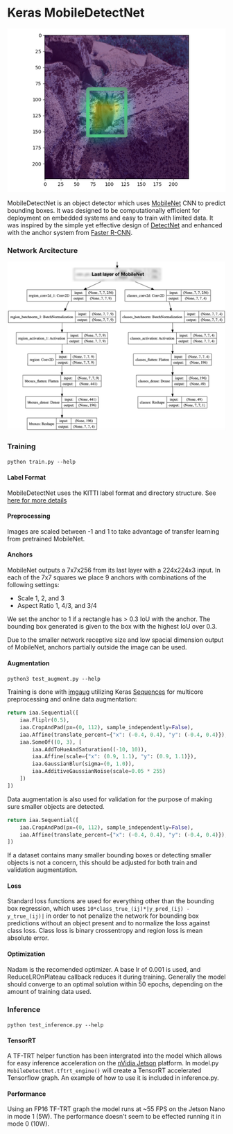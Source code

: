 # Keras MobileDetectNet

![Example](example.jpg)

MobileDetectNet is an object detector which uses [MobileNet][mobilenet] CNN to predict bounding boxes. It was designed to be computationally efficient for deployment on embedded systems and easy to train with limited data. It was inspired by the simple yet effective design of [DetectNet][detectnet] and enhanced with the anchor system from [Faster R-CNN][faster-r-cnn]. 

### Network Arcitecture
![Example](network.png)

### Training

`python train.py --help`

#### Label Format
MobileDetectNet uses the KITTI label format and directory structure. See [here for more details][kitti]

#### Preprocessing
Images are scaled between -1 and 1 to take advantage of transfer learning from pretrained MobileNet.

#### Anchors
MobileNet outputs a 7x7x256 from its last layer with a 224x224x3 input. In each of the 7x7 squares we place 9 anchors with combinations of the following settings:

- Scale 1, 2, and 3
- Aspect Ratio 1, 4/3, and 3/4

We set the anchor to 1 if a rectangle has > 0.3 IoU with the anchor. The bounding box generated is given to the box with the highest IoU over 0.3.

Due to the smaller network receptive size and low spacial dimension output of MobileNet, anchors partially outside the image can be used.

#### Augmentation

`python3 test_augment.py --help`

Training is done with [imgaug][imgaug] utilizing Keras [Sequences][sequence] for multicore preprocessing and online data augmentation:

```python
return iaa.Sequential([
    iaa.Fliplr(0.5),
    iaa.CropAndPad(px=(0, 112), sample_independently=False),
    iaa.Affine(translate_percent={"x": (-0.4, 0.4), "y": (-0.4, 0.4)}),
    iaa.SomeOf((0, 3), [
        iaa.AddToHueAndSaturation((-10, 10)),
        iaa.Affine(scale={"x": (0.9, 1.1), "y": (0.9, 1.1)}),
        iaa.GaussianBlur(sigma=(0, 1.0)),
        iaa.AdditiveGaussianNoise(scale=0.05 * 255)
    ])
])
```

Data augmentation is also used for validation for the purpose of making sure smaller objects are detected. 
 
```python
return iaa.Sequential([
    iaa.CropAndPad(px=(0, 112), sample_independently=False),
    iaa.Affine(translate_percent={"x": (-0.4, 0.4), "y": (-0.4, 0.4)}),
])


```
 
If a dataset contains many smaller bounding boxes or detecting smaller objects is not a concern, this should be adjusted for both train and validation augmentation.

#### Loss
Standard loss functions are used for everything other than the bounding box regression, which uses `10*class_true_(ij)*|y_pred_(ij) - y_true_(ij)|` in order to not penalize the network for bounding box predictions without an object present and to normalize the loss against class loss. Class loss is binary crossentropy and region loss is mean absolute error.

#### Optimization
Nadam is the recomended optimizer. A base lr of 0.001 is used, and ReduceLROnPlateau callback reduces it during training. Generally the model should converge to an optimal solution within 50 epochs, depending on the amount of training data used.

### Inference

`python test_inference.py --help`

#### TensorRT

A TF-TRT helper function has been intergrated into the model which allows for easy inference acceleration on the [nVidia Jetson][jetson] platform. In model.py `MobileDetectNet.tftrt_engine()` will create a TensorRT accelerated Tensorflow graph. An example of how to use it is included in inference.py.

#### Performance

Using an FP16 TF-TRT graph the model runs at ~55 FPS on the Jetson Nano in mode 1 (5W). The performance doesn't seem to be effected running it in mode 0 (10W).

[mobilenet]: https://arxiv.org/abs/1704.04861
[imgaug]: https://github.com/aleju/imgaug
[sequence]: https://keras.io/utils/
[sgdr]: https://arxiv.org/abs/1608.03983
[kitti]: https://github.com/NVIDIA/DIGITS/tree/master/digits/extensions/data/objectDetection
[detectnet]: https://devblogs.nvidia.com/detectnet-deep-neural-network-object-detection-digits/
[faster-r-cnn]: https://arxiv.org/abs/1506.01497
[jetson]: https://developer.nvidia.com/embedded/buy/jetson-nano-devkit